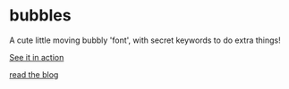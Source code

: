 # bubbles
A cute little moving bubbly 'font', with secret keywords to do extra things!

[See it in action](http://van-der-noord.nl/bubbles)

[read the blog](http://van-der-noord.nl/bubbles/blog.html)

